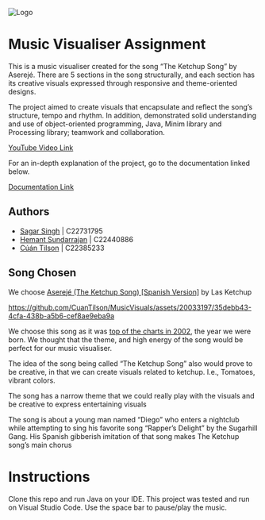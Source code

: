 ![Logo](https://i.scdn.co/image/ab67616d0000b2737cbbd0328713a05ea51d3eaf)

# Music Visualiser Assignment

This is a music visualiser created for the song “The Ketchup Song” by Aserejé. There are 5 sections in the song structurally, and each section has its creative visuals expressed through responsive and theme-oriented designs.  

The project aimed to create visuals that encapsulate and reflect the song’s structure, tempo and rhythm. In addition, demonstrated solid understanding and use of object-oriented programming, Java, Minim library and Processing library; teamwork and collaboration.  

[YouTube Video Link](https://www.youtube.com/watch?v=L3T1boiDQXU)

For an in-depth explanation of the project, go to the documentation linked below.
<!--- [Documentation Link](https://tudublin-my.sharepoint.com/:w:/g/personal/c22731795_mytudublin_ie/EdwaNYgvJyRIhURhicY35C8BIxX8P5N1tUtQZr1AFkpqDg?e=nKQ7ez) --->
[Documentation Link](https://tudublin-my.sharepoint.com/:b:/g/personal/c22385233_mytudublin_ie/EakTi7_mMwlHjzaN9atO19sBoFk8wRfGeKqr81alCy1Dqw?e=r9FNPe)


## Authors

- [Sagar Singh](https://github.com/SagarSingh-portfolio)  | C22731795
- [Hemant Sundarrajan](https://github.com/HemantSun)      | C22440886
- [Cúán Tilson](https://github.com/CuanTilson)            | C22385233

## Song Chosen

We choose [Aserejé (The Ketchup Song) [Spanish Version]](https://www.youtube.com/watch?v=arZZw8NyPq8) by Las Ketchup

https://github.com/CuanTilson/MusicVisuals/assets/20033197/35debb43-4cfa-438b-a5b6-cef8ae9eba9a
<!--- [![YouTube](https://img.youtube.com/vi/arZZw8NyPq8/0.jpg)](https://www.youtube.com/watch?v=arZZw8NyPq8) --->

We choose this song as it was [top of the charts in 2002](https://top40-charts.com/chart.php?cid=31&date=2002-11-23), the year we were born.
We thought that the theme, and high energy of the song would be perfect for our music visualiser.

The idea of the song being called “The Ketchup Song” also would prove to be creative, in that we can create visuals related to ketchup. I.e., Tomatoes, vibrant colors.

The song has a narrow theme that we could really play with the visuals and be creative to express entertaining visuals

The song is about a young man named “Diego” who enters a nightclub while attempting to sing his favorite song “Rapper’s Delight” by the Sugarhill Gang. His Spanish gibberish imitation of that song makes The Ketchup song’s main chorus

# Instructions
Clone this repo and run Java on your IDE. This project was tested and run on Visual Studio Code. Use the space bar to pause/play the music.
